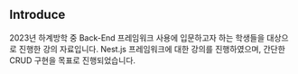 ## Introduce
2023년 하계방학 중 Back-End 프레임워크 사용에 입문하고자 하는 학생들을 대상으로 진행한 강의 자료입니다. Nest.js 프레임워크에 대한 강의를 진행하였으며, 간단한 CRUD 구현을 목표로 진행되었습니다.
